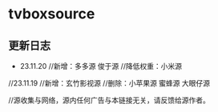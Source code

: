 # tvboxsource

## 更新日志
- 23.11.20
//新增：多多源 俊于源
//降低权重：小米源

//23.11.19 
//新增：玄竹影视源
//删除：小苹果源 蜜蜂源 大眼仔源 

//源收集与网络，源内任何广告与本链接无关，请反馈给源作者。
